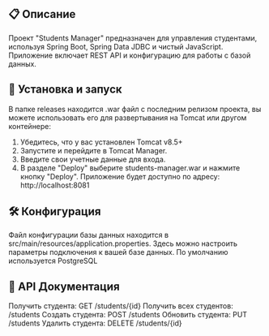 ## 📋 Описание
Проект "Students Manager" предназначен для управления студентами, используя Spring Boot, Spring Data JDBC и чистый JavaScript. Приложение включает REST API и конфигурацию для работы с базой данных.

## 🚀 Установка и запуск
В папке releases находится .war файл с последним релизом проекта, вы можете использовать его для развертывания на Tomcat или другом контейнере:
1. Убедитесь, что у вас установлен Tomcat v8.5+
2. Запустите и перейдите в Tomcat Manager.
3. Введите свои учетные данные для входа.
4. В разделе "Deploy" выберите students-manager.war и нажмите кнопку "Deploy".
Приложение будет доступно по адресу: http://localhost:8081

## 🛠 Конфигурация
Файл конфигурации базы данных находится в src/main/resources/application.properties. Здесь можно настроить параметры подключения к вашей базе данных. По умолчанию используется PostgreSQL

## 📄 API Документация
Получить студента: GET /students/{id}
Получить всех студентов: /students
Создать студента: POST /students
Обновить студента: PUT /students
Удалить студента: DELETE /students/{id}
